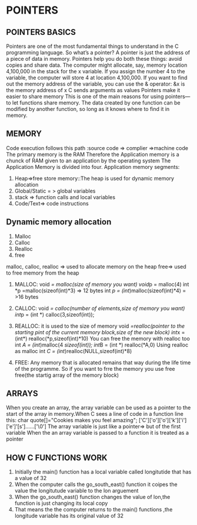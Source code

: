 # POINTERS

## POINTERS BASICS

Pointers are one of the most fundamental things to understand in
the C programming language. So what’s a pointer? A pointer is
just the address of a piece of data in memory.
Pointers help you do both these things: avoid copies and share data.
The computer might allocate, say, memory location
4,100,000 in the stack for the x variable. If you assign
the number 4 to the variable, the computer will store 4
at location 4,100,000.
If you want to find out the memory address of the
variable, you can use the & operator:
&x is the memory address of x
C sends arguments as values
Pointers make it easier to share memory
This is one of the main reasons for using pointers—to let functions
share memory. The data created by one function can be modified by
another function, so long as it knows where to find it in memory.

## MEMORY

Code execution follows this path :source code => complier =>machine code
The primary memory is the RAM
Therefore the Application memory is a chunck of RAM given to an application by the operating system
The Application Memory is divided into four.
Application memory segments:

1. Heap=>free store memory::The heap is used for dynamic memory allocation
2. Global/Static = > global variables
3. stack => function calls and local variables
4. Code/Text=> code instructions

## Dynamic memory allocation

1. Malloc
2. Calloc
3. Realloc
4. free

malloc, calloc, realloc => used to allocate memory on the heap
free=> used to free memory from the heap

1. MALLOC:
   void *= malloc(size of memory you want)
   void*p = malloc(4)
   int *p =malloc(sizeof(int)*3) => 12 bytes
   int *p = (int*)malloc(sizeof(int)\*4) = >16 bytes

2. CALLOC:
   void *= calloc(number of elements,size of memory you want)
    int*p = (int *) calloc(3,sizeof(int));

3. REALLOC: it is used to the size of memory
   void *=realloc(pointer to the starting pint of the current memory block,size of the new block)
    int*x = (int*) realloc(*p,sizeof(int)\*10)
   You can free the memory with realloc too
   int *A = (int*)malloc(4 *sizeof(int));
    int*B = (int *) realloc(*A,0)
   Using realloc as malloc
   int *C = (int*)realloc(NULL,sizeof(int)\*8)

4. FREE:
   Any memory that is allocated remains that way during the life time
   of the programme. So if you want to frre the memory you use free
   free(the startig array of the memory block)

## ARRAYS

When you create an array, the array variable can be used as a pointer to the start of the array in memory.When C sees a line of code in a function line this:
char quote[]="Cookies makes you feel amazing";
['C']['o']['o']['k']['i']['e']'[s']......['\0']
The array variable is just like a pointer=> but of the first variable
When the an array variable is passed to a function it is treated as a pointer

## HOW C FUNCTIONS WORK

1. Initially the main() function has a local variable called longitutide that has a value of 32
2. When the computer calls the go_south_east() function it coipes the value the longitutude variable to the lon arguement
3. When the go_south_east() function changes the value of lon,the function is just changing its local copy
4. That means the the computer returns to the main() functions ,the longitude variable has its original value of 32
